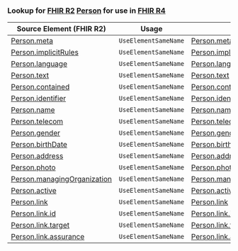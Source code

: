 ### Lookup for [FHIR R2](https://hl7.org/fhir/DSTU2/) [Person](https://hl7.org/fhir/DSTU2/Person.html) for use in [FHIR R4](https://hl7.org/fhir/R4/)

| Source Element (FHIR R2) | Usage | Target |
| -------------- | ----- | ------ |
| [Person.meta](https://hl7.org/fhir/DSTU2/Person.html#resource) | `UseElementSameName` | [Person.meta](https://hl7.org/fhir/R4/Person.html#resource) |
| [Person.implicitRules](https://hl7.org/fhir/DSTU2/Person.html#resource) | `UseElementSameName` | [Person.implicitRules](https://hl7.org/fhir/R4/Person.html#resource) |
| [Person.language](https://hl7.org/fhir/DSTU2/Person.html#resource) | `UseElementSameName` | [Person.language](https://hl7.org/fhir/R4/Person.html#resource) |
| [Person.text](https://hl7.org/fhir/DSTU2/Person.html#resource) | `UseElementSameName` | [Person.text](https://hl7.org/fhir/R4/Person.html#resource) |
| [Person.contained](https://hl7.org/fhir/DSTU2/Person.html#resource) | `UseElementSameName` | [Person.contained](https://hl7.org/fhir/R4/Person.html#resource) |
| [Person.identifier](https://hl7.org/fhir/DSTU2/Person.html#resource) | `UseElementSameName` | [Person.identifier](https://hl7.org/fhir/R4/Person.html#resource) |
| [Person.name](https://hl7.org/fhir/DSTU2/Person.html#resource) | `UseElementSameName` | [Person.name](https://hl7.org/fhir/R4/Person.html#resource) |
| [Person.telecom](https://hl7.org/fhir/DSTU2/Person.html#resource) | `UseElementSameName` | [Person.telecom](https://hl7.org/fhir/R4/Person.html#resource) |
| [Person.gender](https://hl7.org/fhir/DSTU2/Person.html#resource) | `UseElementSameName` | [Person.gender](https://hl7.org/fhir/R4/Person.html#resource) |
| [Person.birthDate](https://hl7.org/fhir/DSTU2/Person.html#resource) | `UseElementSameName` | [Person.birthDate](https://hl7.org/fhir/R4/Person.html#resource) |
| [Person.address](https://hl7.org/fhir/DSTU2/Person.html#resource) | `UseElementSameName` | [Person.address](https://hl7.org/fhir/R4/Person.html#resource) |
| [Person.photo](https://hl7.org/fhir/DSTU2/Person.html#resource) | `UseElementSameName` | [Person.photo](https://hl7.org/fhir/R4/Person.html#resource) |
| [Person.managingOrganization](https://hl7.org/fhir/DSTU2/Person.html#resource) | `UseElementSameName` | [Person.managingOrganization](https://hl7.org/fhir/R4/Person.html#resource) |
| [Person.active](https://hl7.org/fhir/DSTU2/Person.html#resource) | `UseElementSameName` | [Person.active](https://hl7.org/fhir/R4/Person.html#resource) |
| [Person.link](https://hl7.org/fhir/DSTU2/Person.html#resource) | `UseElementSameName` | [Person.link](https://hl7.org/fhir/R4/Person.html#resource) |
| [Person.link.id](https://hl7.org/fhir/DSTU2/Person.html#resource) | `UseElementSameName` | [Person.link.id](https://hl7.org/fhir/R4/Person.html#resource) |
| [Person.link.target](https://hl7.org/fhir/DSTU2/Person.html#resource) | `UseElementSameName` | [Person.link.target](https://hl7.org/fhir/R4/Person.html#resource) |
| [Person.link.assurance](https://hl7.org/fhir/DSTU2/Person.html#resource) | `UseElementSameName` | [Person.link.assurance](https://hl7.org/fhir/R4/Person.html#resource) |
